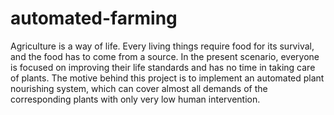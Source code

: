 # automated-farming
Agriculture is a way of life. 
Every living things require food for its survival, and the food has to come from a source. 
In the present scenario, everyone is focused on improving their life standards and has no time in taking care of plants. The motive behind this project is to implement an automated plant nourishing system, which can cover almost all demands of the corresponding plants with only very low human intervention.
